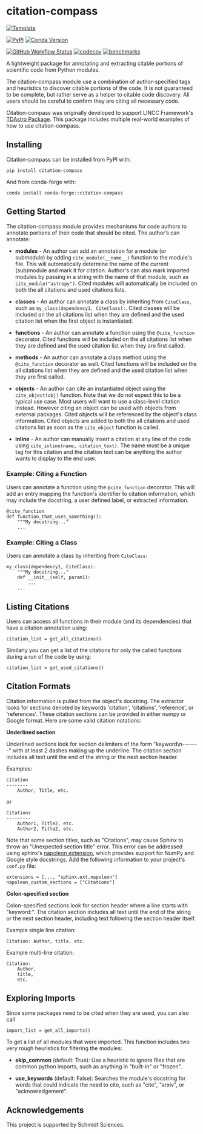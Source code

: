 # citation-compass

[![Template](https://img.shields.io/badge/Template-LINCC%20Frameworks%20Python%20Project%20Template-brightgreen)](https://lincc-ppt.readthedocs.io/en/stable/)

[![PyPI](https://img.shields.io/pypi/v/citation-compass?color=blue&logo=pypi&logoColor=white)](https://pypi.org/project/citation-compass/) [![Conda Version](https://img.shields.io/conda/vn/conda-forge/citation-compass.svg)](https://anaconda.org/conda-forge/citation-compass)

[![GitHub Workflow Status](https://img.shields.io/github/actions/workflow/status/lincc-frameworks/citation-compass/smoke-test.yml)](https://github.com/lincc-frameworks/citation-compass/actions/workflows/smoke-test.yml)
[![codecov](https://codecov.io/gh/lincc-frameworks/citation-compass/branch/main/graph/badge.svg)](https://codecov.io/gh/lincc-frameworks/citation-compass)
[![benchmarks](https://img.shields.io/github/actions/workflow/status/lincc-frameworks/citation-compass/asv-main.yml?label=benchmarks)](https://lincc-frameworks.github.io/citation-compass/)


A lightweight package for annotating and extracting citable portions of scientific code from Python modules.

The citation-compass module use a combination of author-specified tags and heuristics to discover citable portions of the code. It is not guaranteed to be complete, but rather serve as a helper to citable code discovery. All users should be careful to confirm they are citing all necessary code.

Citation-compass was originally developed to support LINCC Framework's [TDAstro Package](https://github.com/lincc-frameworks/tdastro). This package includes multiple real-world examples of how to use citation-compass.


## Installing

Citation-compass can be installed from PyPI with:

```
pip install citation-compass
```

And from conda-forge with:

```
conda install conda-forge::citation-compass
```

## Getting Started

The citation-compass module provides mechanisms for code authors to annotate portions of their code that should be cited. The author’s can annotate:

* **modules** - An author can add an annotation for a module (or submodule) by adding `cite_module(__name__)` function to the module's file. This will automatically determine the name of the current (sub)module and mark it for citation. Author's can also mark imported modules by passing in a string with the name of that module, such as `cite_module("astropy")`. Cited modules will automatically be included on both the all citations and used citations lists.

* **classes** - An author can annotate a class by inheriting from `CiteClass`, such as `my_class(dependency1, CiteClass):`. Cited classes will be included on the all citations list when they are defined and the used citation list when the first object is instantiated.

* **functions** - An author can annotate a function using the `@cite_function` decorator. Cited functions will be included on the all citations list when they are defined and the used citation list when they are first called.

* **methods** - An author can annotate a class method using the `@cite_function` decorator as well. Cited functions will be included on the all citations list when they are defined and the used citation list when they are first called.

* **objects** - An author can cite an instantiated object using the `cite_object(obj)` function. Note that we do not expect this to be a typical use case. Most users will want to use a class-level citation instead. However citing an object can be used with objects from external packages. Cited objects will be referenced by the object's class information. Cited objects are added to both the all citations and used citations list as soon as the `cite_object` function is called.

* **inline** - An author can manually insert a citation at any line of the code using `cite_inline(name, citation_text)`. The name must be a unique tag for this citation and the citation text can be anything the author wants to display to the end user.

### Example: Citing a Function

Users can annotate a function using the `@cite_function` decorator. This will add an entry mapping the function's identifier to citation information, which may include the docstring, a user defined label, or extracted information.

```
@cite_function
def function_that_uses_something():
    """My docstring..."
    ...
```

### Example: Citing a Class

Users can annotate a class by inheriting from `CiteClass`:

```
my_class(dependency1, CiteClass):
    """My docstring..."
    def __init__(self, param1):
        ...
    ...
```

## Listing Citations

Users can access all functions in their module (and its dependencies) that have a citation annotation using:

```
citation_list = get_all_citations()
```

Similarly you can get a list of the citations for only the called functions during a run of the code by using:

```
citation_list = get_used_citations()
```

## Citation Formats

Citation information is pulled from the object's docstring. The extractor looks for sections denoted by keywords 'citation', 'citations', 'reference', or 'references'. These citation sections can be provided in either numpy or Google format. Here are some valid citation notations:

**Underlined section**

Underlined sections look for section delimiters of the form "keyword\n-------" with at least 2 dashes making up the underline. The citation section includes all text until the end of the string or the next section header.

Examples:

```
Citation
--------
    Author, Title, etc.
```

or

```
Citations
---------
    Author1, Title2, etc.
    Author2, Title2, etc.
```

Note that some section titles, such as "Citations", may cause Sphinx to throw an "Unexpected section title" error. This error can be addressed using sphinx's [napoleon extension](https://www.sphinx-doc.org/en/master/usage/extensions/napoleon.html), which provides support for NumPy and Google style docstrings. Add the following information to your project's `conf.py` file:

```
extensions = [..., "sphinx.ext.napoleon"]
napoleon_custom_sections = ["Citations"]
```

**Colon-specified section**

Colon-specified sections look for section header where a line starts with "keyword:". The citation section includes all text until the end of the string or the next section header, including text following the section header itself.

Example single line citation:

```
Citation: Author, title, etc.
```

Example multi-line citation:

```
Citation:
    Author,
    title,
    etc.
```

## Exploring Imports

Since some packages need to be cited when they are used, you can also call

```
import_list = get_all_imports()
```

To get a list of all modules that were imported. This function includes two very rough heuristics for filtering the modules:

* **skip_common** (default: True): Use a heuristic to ignore files that are common python imports, such as anything in "built-in" or "frozen".

* **use_keywords** (default: False): Searches the module's docstring for words that could indicate the need to cite, such as "cite", "arxiv", or "acknowledgement".

## Acknowledgements

This project is supported by Schmidt Sciences.

